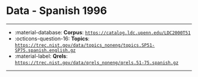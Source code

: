 # Data - Spanish 1996 



---

- :material-database: **Corpus**: [`https://catalog.ldc.upenn.edu/LDC2000T51`](https://catalog.ldc.upenn.edu/LDC2000T51)
- :octicons-question-16: **Topics**: [`https://trec.nist.gov/data/topics_noneng/topics.SP51-SP75.spanish.english.gz`](https://trec.nist.gov/data/topics_noneng/topics.SP51-SP75.spanish.english.gz)
- :material-label: **Qrels**: [`https://trec.nist.gov/data/qrels_noneng/qrels.51-75.spanish.gz`](https://trec.nist.gov/data/qrels_noneng/qrels.51-75.spanish.gz)


---

